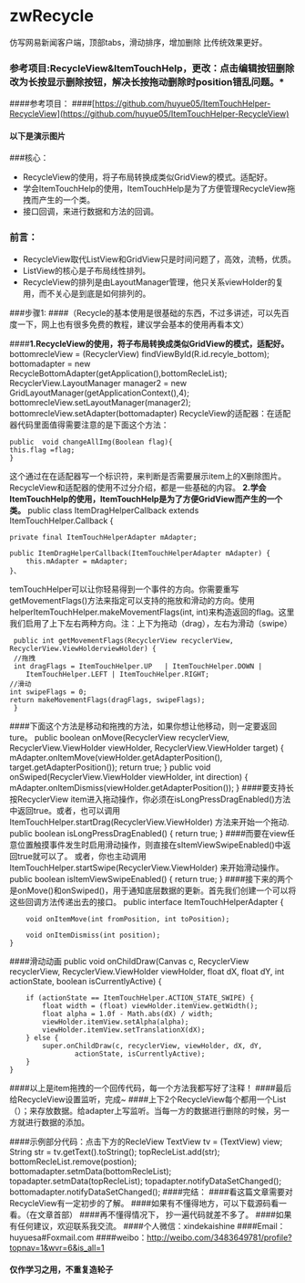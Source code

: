 # zwRecycle
仿写网易新闻客户端，顶部tabs，滑动排序，增加删除
比传统效果更好。
### 参考项目:RecycleView&ItemTouchHelp，更改：点击编辑按钮删除改为长按显示删除按钮，解决长按拖动删除时position错乱问题。*

####参考项目：
####[https://github.com/huyue05/ItemTouchHelper-RecycleView](https://github.com/huyue05/ItemTouchHelper-RecycleView)

#### 以下是演示图片

###核心：
- RecycleView的使用，将子布局转换成类似GridView的模式。适配好。
- 学会ItemTouchHelp的使用，ItemTouchHelp是为了方便管理RecycleView拖拽而产生的一个类。
- 接口回调，来进行数据和方法的回调。
### 前言：
- RecycleView取代ListView和GridView只是时间问题了，高效，流畅，优质。
- ListView的核心是子布局线性排列。
- RecycleView的排列是由LayoutManager管理，他只关系viewHolder的复用，而不关心是到底是如何排列的。

###步骤1:
####（Recycle的基本使用是很基础的东西，不过多讲述，可以先百度一下，网上也有很多免费的教程，建议学会基本的使用再看本文）

####**1.RecycleView的使用，将子布局转换成类似GridView的模式，适配好。**
	    bottomrecleView = (RecyclerView) findViewById(R.id.recyle_bottom);
        bottomadapter = new RecycleBottomAdapter(getApplication(),bottomRecleList);
        RecyclerView.LayoutManager manager2 = new GridLayoutManager(getApplicationContext(),4);
        bottomrecleView.setLayoutManager(manager2);
        bottomrecleView.setAdapter(bottomadapter)
  RecycleView的适配器：在适配器代码里面值得需要注意的是下面这个方法：
  
	public  void changeAllImg(Boolean flag){
	this.flag =flag;
	}
这个通过在在适配器写一个标识符，来判断是否需要展示item上的X删除图片。
RecycleView和适配器的使用不过分介绍，都是一些基础的内容。
**2.学会ItemTouchHelp的使用，ItemTouchHelp是为了方便GridView而产生的一个类。**
	public class ItemDragHelperCallback extends ItemTouchHelper.Callback {

    private final ItemTouchHelperAdapter mAdapter;

    public ItemDragHelperCallback(ItemTouchHelperAdapter mAdapter) {
        this.mAdapter = mAdapter;
    }、
 temTouchHelper可以让你轻易得到一个事件的方向。你需要重写getMovementFlags()方法来指定可以支持的拖放和滑动的方向。使用helperItemTouchHelper.makeMovementFlags(int, int)来构造返回的flag。这里我们启用了上下左右两种方向。注：上下为拖动（drag），左右为滑动（swipe）

	 public int getMovementFlags(RecyclerView recyclerView, RecyclerView.ViewHolderviewHolder) {      
	 //拖拽        
	 int dragFlags = ItemTouchHelper.UP   | ItemTouchHelper.DOWN | 
		ItemTouchHelper.LEFT | ItemTouchHelper.RIGHT;  
	//滑动       
	int swipeFlags = 0;       
	return makeMovementFlags(dragFlags, swipeFlags);   
	 }
	
####下面这个方法是移动和拖拽的方法，如果你想让他移动，则一定要返回ture。
	public boolean onMove(RecyclerView recyclerView, RecyclerView.ViewHolder viewHolder, RecyclerView.ViewHolder target) {
        mAdapter.onItemMove(viewHolder.getAdapterPosition(),
                target.getAdapterPosition());
        return true;
    }
    public void onSwiped(RecyclerView.ViewHolder viewHolder, int direction) {
        mAdapter.onItemDismiss(viewHolder.getAdapterPosition());
    }
####要支持长按RecyclerView item进入拖动操作，你必须在isLongPressDragEnabled()方法中返回true。或者，也可以调用ItemTouchHelper.startDrag(RecyclerView.ViewHolder) 方法来开始一个拖动.
	 public boolean isLongPressDragEnabled() {
        return true;
    }
####而要在view任意位置触摸事件发生时启用滑动操作，则直接在sItemViewSwipeEnabled()中返回true就可以了。 或者，你也主动调用ItemTouchHelper.startSwipe(RecyclerView.ViewHolder) 来开始滑动操作。
	 public boolean isItemViewSwipeEnabled() {
        return true;
    }
####接下来的两个是onMove()和onSwiped()，用于通知底层数据的更新。首先我们创建一个可以将这些回调方法传递出去的接口。
	public interface ItemTouchHelperAdapter {

        void onItemMove(int fromPosition, int toPosition);

        void onItemDismiss(int position);
    }
####滑动动画
	public void onChildDraw(Canvas c, RecyclerView recyclerView,
                            RecyclerView.ViewHolder viewHolder, float dX, float dY,
                            int actionState, boolean isCurrentlyActive) {

        if (actionState == ItemTouchHelper.ACTION_STATE_SWIPE) {
            float width = (float) viewHolder.itemView.getWidth();
            float alpha = 1.0f - Math.abs(dX) / width;
            viewHolder.itemView.setAlpha(alpha);
            viewHolder.itemView.setTranslationX(dX);
        } else {
            super.onChildDraw(c, recyclerView, viewHolder, dX, dY,
                    actionState, isCurrentlyActive);
        }
    }
####以上是item拖拽的一个回传代码，每一个方法我都写好了注释！
####最后给RecycleView设置监听，完成~
####上下2个RecycleView每个都用一个List（）；来存放数据。给adapter上写监听。当每一方的数据进行删除的时候，另一方就进行数据的添加。

####示例部分代码：点击下方的RecleView
		TextView tv = (TextView) view;
        String str = tv.getText().toString();
        topRecleList.add(str);
        bottomRecleList.remove(postion);
        bottomadapter.setmData(bottomRecleList);
        topadapter.setmData(topRecleList);
        topadapter.notifyDataSetChanged();
        bottomadapter.notifyDataSetChanged();
####完结：
####看这篇文章需要对RecycleView有一定初步的了解。
####如果有不懂得地方，可以下载源码看一看。（在文章首部）
####再不懂得情况下， 抄一遍代码就差不多了。
####如果有任何建议，欢迎联系我交流。
####个人微信：xindekaishine
####Email：huyuesa#Foxmail.com
####weibo：http://weibo.com/3483649781/profile?topnav=1&wvr=6&is_all=1
#### 仅作学习之用，不重复造轮子
